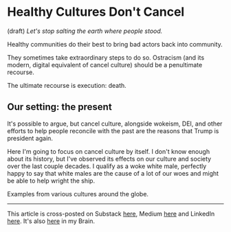 # Healthy Cultures Don't Cancel 
 (draft) 
*Let's stop salting the earth where people stood.* 
 
Healthy communities do their best to bring bad actors back into community. 

They sometimes take extraordinary steps to do so.  Ostracism (and its modern, digital equivalent of cancel culture) should be a penultimate recourse. 

The ultimate recourse is execution: death. 

## Our setting: the present

It's possible to argue, but cancel culture, alongside wokeism, DEI, and other efforts to help people reconcile with the past are the reasons that Trump is president again.

Here I'm going to focus on cancel culture by itself. I don't know enough about its history, but I've observed its effects on our culture and society over the last couple decades. I qualify as a woke white male, perfectly happy to say that white males are the cause of a lot of our woes and might be able to help wright the ship.



Examples from various cultures around the globe. 

--- 
This article is cross-posted on Substack [here](), Medium [here]() and LinkedIn [here](). It's also [here]() in my Brain. 